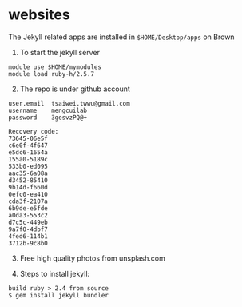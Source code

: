 # websites

The Jekyll related apps are installed in `$HOME/Desktop/apps` on Brown


1. To start the jekyll server 

```
module use $HOME/mymodules
module load ruby-h/2.5.7
```

2. The repo is under github account

```
user.email  tsaiwei.twwu@gmail.com
username    mengcuilab
password    3gesvzPQ@+
```

```
Recovery code:
73645-06e5f 
c6e0f-4f647 
e5dc6-1654a 
155a0-5189c 
533b0-ed095 
aac35-6a08a 
d3452-85410 
9b14d-f660d 
0efc0-ea410 
cda3f-2107a 
6b9de-e5fde 
a0da3-553c2 
d7c5c-449eb 
9a7f0-4dbf7 
4fed6-114b1 
3712b-9c8b0
```

3. Free high quality photos from unsplash.com


4. Steps to install jekyll:

```
build ruby > 2.4 from source
$ gem install jekyll bundler
```
